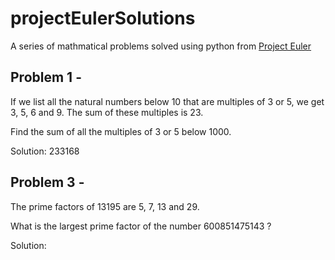 # projectEulerSolutions
A series of mathmatical problems solved using python from [Project Euler](https://projecteuler.net/problem=1)

## Problem 1 -

If we list all the natural numbers below 10 that are multiples of 3 or 5, we get 3, 5, 6 and 9. The sum of these multiples is 23.

Find the sum of all the multiples of 3 or 5 below 1000.

Solution: 233168

## Problem 3 -

The prime factors of 13195 are 5, 7, 13 and 29.

What is the largest prime factor of the number 600851475143 ?

Solution: 

